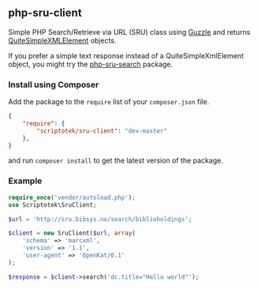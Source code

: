 ## php-sru-client

Simple PHP Search/Retrieve via URL (SRU) class using [Guzzle](http://guzzlephp.org/)
and returns [QuiteSimpleXMLElement](//github.com/danmichaelo/quitesimplexmlelement) objects.

If you prefer a simple text response instead of a QuiteSimpleXmlElement object, you might try 
the [php-sru-search](https://github.com/Zeitschriftendatenbank/php-sru-search) package.

### Install using Composer

Add the package to the `require` list of your `composer.json` file.

```json
{
    "require": {
        "scriptotek/sru-client": "dev-master"
    },
}
``` 

and run `composer install` to get the latest version of the package.

### Example

```php
require_once('vendor/autoload.php');
use Scriptotek\SruClient;

$url = 'http://sru.bibsys.no/search/biblioholdings';

$client = new SruClient($url, array(
    'schema' => 'marcxml',
    'version' => '1.1',
    'user-agent' => 'OpenKat/0.1'
);

$response = $client->search('dc.title="Hello world"');

```
